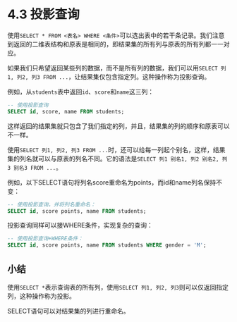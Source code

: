 # 4.3 投影查询

使用`SELECT * FROM <表名> WHERE <条件>`可以选出表中的若干条记录。我们注意到返回的二维表结构和原表是相同的，即结果集的所有列与原表的所有列都一一对应。

如果我们只希望返回某些列的数据，而不是所有列的数据，我们可以用`SELECT 列1, 列2, 列3 FROM ...`，让结果集仅包含指定列。这种操作称为投影查询。

例如，从`students`表中返回`id`、`score`和`name`这三列：

```sql
-- 使用投影查询
SELECT id, score, name FROM students;
```

这样返回的结果集就只包含了我们指定的列，并且，结果集的列的顺序和原表可以不一样。

使用`SELECT 列1, 列2, 列3 FROM ...`时，还可以给每一列起个别名，这样，结果集的列名就可以与原表的列名不同。它的语法是`SELECT 列1 别名1, 列2 别名2, 列3 别名3 FROM ...`。

例如，以下SELECT语句将列名score重命名为points，而id和name列名保持不变：

```sql
-- 使用投影查询，并将列名重命名：
SELECT id, score points, name FROM students;
```

投影查询同样可以接WHERE条件，实现复杂的查询：


```sql
-- 使用投影查询+WHERE条件：
SELECT id, score points, name FROM students WHERE gender = 'M';
```

## 小结

使用`SELECT *`表示查询表的所有列，使用`SELECT 列1, 列2, 列3`则可以仅返回指定列，这种操作称为投影。

SELECT语句可以对结果集的列进行重命名。